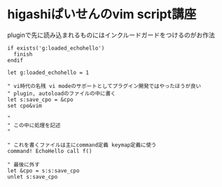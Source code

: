 # higashiぱいせんのvim script講座

pluginで先に読み込まれるものにはインクルードガードをつけるのがお作法

```vimscript
if exists('g:loaded_echohello')
  finish
endif

let g:loaded_echohello = 1

" vi時代の名残 vi modeのサポートとしてプラグイン開発ではやったほうが良い
" plugin, autoloadのファイルの中に書く
let s:save_cpo = &cpo
set cpo&vim

"
" この中に処理を記述
"

" これを書くファイルは主にcommand定義 keymap定義に使う
command! EchoHello call f()

" 最後に外す
let &cpo = s:s:save_cpo
unlet s:save_cpo
```
